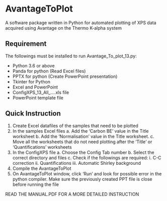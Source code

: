 # AvantageToPlot
A software package written in Python for automated plotting of XPS data acquired using Avantage on the Thermo K-alpha system

Requirement
------------

The followings must be installed to run Avantage_To_plot_13.py:

- Python 3.6 or above
- Panda for python (Read Excel files)
- PPTX for python (Create PowerPoint presentation)
- Tkinter for Python
- Excel and PowerPoint
- ConfigXPS_13_All_....xls file
- PowerPoint template file


Quick Instruction
-------------------

1.	Create Excel datafiles of the samples that need to be plotted
2.	In the samples Excel files 
  a.	Add the ‘Carbon BE’ value in the Title worksheet
  b.	Add the ‘Normalisation’ value in the Title worksheet.
  c.	Move all the worksheets that do not need plotting after the ‘Title’ or ‘Quantifications’ worksheets
3.	In the ConfigXPS file
  a.	Choose the Config Tab number 
  b.	Select the correct directory and files
  c.	Check if the followings are required:
    i.	C-C correction
    ii.	Quantifications
    iii.	Automatic Shirley background
4.	Compile the AvantageToPlot
5.	On AvantageToPlot window, click ‘Run’ and look for possible error in the python compiler. Make sure the previously created PPT file is close before running the file


READ THE MANUAL.PDF FOR A MORE DETAILED INSTRUCTION
